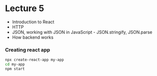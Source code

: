 # Lecture 5

- Introduction to React
- HTTP
- JSON, working with JSON in JavaScript - JSON.stringify, JSON.parse
- How backend works


### Creating react app

```bash
npx create-react-app my-app
cd my-app
npm start
```

